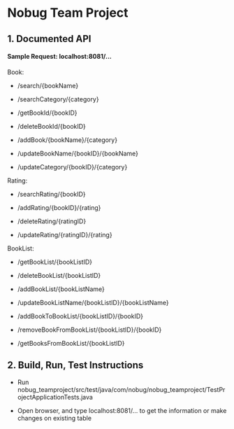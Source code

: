 # Nobug Team Project

## 1. Documented API

#### Sample Request: localhost:8081/...

Book:

* /search/{bookName}

* /searchCategory/{category}

* /getBookId/{bookID}

* /deleteBookId/{bookID}

* /addBook/{bookName}/{category}

* /updateBookName/{bookID}/{bookName}

* /updateCategory/{bookID}/{category}

Rating:

* /searchRating/{bookID}

* /addRating/{bookID}/{rating}

* /deleteRating/{ratingID}

* /updateRating/{ratingID}/{rating}

BookList:

* /getBookList/{bookListID}

* /deleteBookList/{bookListID}

* /addBookList/{bookListName}

* /updateBookListName/{bookListID}/{bookListName}

* /addBookToBookList/{bookListID}/{bookID}

* /removeBookFromBookList/{bookListID}/{bookID}

* /getBooksFromBookList/{bookListID}

## 2. Build, Run, Test Instructions

* Run nobug_teamproject/src/test/java/com/nobug/nobug_teamproject/TestProjectApplicationTests.java

* Open browser, and type localhost:8081/... to get the information or make changes on existing table
